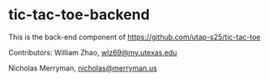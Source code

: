 # tic-tac-toe-backend

This is the back-end component of https://github.com/utap-s25/tic-tac-toe

Contributors:
William Zhao, wlz69@my.utexas.edu

Nicholas Merryman, nicholas@merryman.us	
